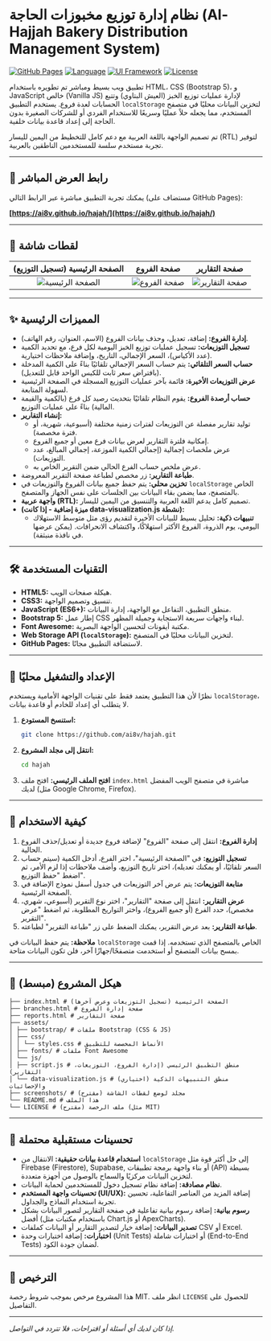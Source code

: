 # نظام إدارة توزيع مخبوزات الحاجة (Al-Hajjah Bakery Distribution Management System)

<!-- استبدل YOUR_USERNAME و YOUR_REPONAME باسم المستخدم واسم المستودع الخاص بك على GitHub -->
[![GitHub Pages](https://img.shields.io/github/deployments/YOUR_USERNAME/YOUR_REPONAME/github-pages?label=Live%20Demo&style=flat-square)](https://YOUR_USERNAME.github.io/YOUR_REPONAME/)
[![Language](https://img.shields.io/badge/Language-JavaScript-yellow?style=flat-square)](https://developer.mozilla.org/en-US/docs/Web/JavaScript)
[![UI Framework](https://img.shields.io/badge/UI-Bootstrap%205-purple?style=flat-square)](https://getbootstrap.com/)
[![License](https://img.shields.io/badge/License-MIT-blue.svg?style=flat-square)](LICENSE) <!-- تأكد من إضافة ملف LICENSE يحتوي على رخصة MIT -->

تطبيق ويب بسيط ومباشر تم تطويره باستخدام HTML، CSS (Bootstrap 5)، و JavaScript خالص (Vanilla JS) لإدارة عمليات توزيع الخبز (العيش البتاوي) وتتبع الحسابات لعدة فروع. يستخدم التطبيق `localStorage` لتخزين البيانات محليًا في متصفح المستخدم، مما يجعله حلاً عمليًا وسريعًا للاستخدام الفردي أو للشركات الصغيرة بدون الحاجة إلى إعداد قاعدة بيانات خلفية.

تم تصميم الواجهة باللغة العربية مع دعم كامل للتخطيط من اليمين لليسار (RTL) لتوفير تجربة مستخدم سلسة للمستخدمين الناطقين بالعربية.

---

## 🔗 رابط العرض المباشر

يمكنك تجربة التطبيق مباشرة عبر الرابط التالي (مستضاف على GitHub Pages):

**[https://ai8v.github.io/hajah/](https://ai8v.github.io/hajah/)**

<!-- استبدل YOUR_USERNAME و YOUR_REPONAME باسم المستخدم واسم المستودع الخاص بك -->

---

## 📸 لقطات شاشة

<!-- هام: استبدل الروابط التالية بلقطات شاشة حقيقية من تطبيقك. ارفع الصور إلى المستودع أو استخدم خدمة استضافة صور. -->
| الصفحة الرئيسية (تسجيل التوزيع) | صفحة الفروع | صفحة التقارير |
| :-----------------------------: | :-----------: | :------------: |
| ![الصفحة الرئيسية](./screenshots/main-page.png) | ![صفحة الفروع](./screenshots/branches-page.png) | ![صفحة التقارير](./screenshots/reports-page.png) |

<!-- أنشئ مجلد screenshots في المستودع وضع فيه الصور -->

---

## ✨ المميزات الرئيسية

*   **إدارة الفروع:** إضافة، تعديل، وحذف بيانات الفروع (الاسم، العنوان، رقم الهاتف).
*   **تسجيل التوزيعات:** تسجيل عمليات توزيع الخبز اليومية لكل فرع، مع تحديد الكمية (عدد الأكياس)، السعر الإجمالي، التاريخ، وإضافة ملاحظات اختيارية.
*   **حساب السعر التلقائي:** يتم حساب السعر الإجمالي تلقائيًا بناءً على الكمية المدخلة (بافتراض سعر ثابت للكيس الواحد قابل للتعديل).
*   **عرض التوزيعات الأخيرة:** قائمة بآخر عمليات التوزيع المسجلة في الصفحة الرئيسية لسهولة المتابعة.
*   **حساب أرصدة الفروع:** يقوم النظام تلقائيًا بتحديث رصيد كل فرع (بالكمية والقيمة المالية) بناءً على عمليات التوزيع.
*   **إنشاء التقارير:**
    *   توليد تقارير مفصلة عن التوزيعات لفترات زمنية مختلفة (أسبوعية، شهرية، أو فترة مخصصة).
    *   إمكانية فلترة التقارير لعرض بيانات فرع معين أو جميع الفروع.
    *   عرض ملخصات إجمالية (إجمالي الكمية الموزعة، إجمالي المبالغ، عدد التوزيعات).
    *   عرض ملخص حساب الفرع الحالي ضمن التقرير الخاص به.
*   **طباعة التقارير:** زر مخصص لطباعة صفحة التقرير المعروضة.
*   **تخزين محلي:** يتم حفظ جميع بيانات الفروع والتوزيعات في `localStorage` الخاص بالمتصفح، مما يضمن بقاء البيانات بين الجلسات على نفس الجهاز والمتصفح.
*   **واجهة عربية (RTL):** تصميم كامل يدعم اللغة العربية والتنسيق من اليمين لليسار.
*   **(ميزة إضافية - إذا كانت data-visualization.js نشطة):**
    *   **تنبيهات ذكية:** تحليل بسيط للبيانات الأخيرة لتقديم رؤى مثل متوسط الاستهلاك اليومي، يوم الذروة، الفروع الأكثر استهلاكًا، واكتشاف الانحرافات. (يمكن عرضها في نافذة منبثقة).

---

## 🛠️ التقنيات المستخدمة

*   **HTML5:** هيكلة صفحات الويب.
*   **CSS3:** تنسيق وتصميم الواجهة.
*   **JavaScript (ES6+):** منطق التطبيق، التفاعل مع الواجهة، إدارة البيانات.
*   **Bootstrap 5:** إطار عمل CSS لبناء واجهات سريعة الاستجابة وجميلة المظهر.
*   **Font Awesome:** مكتبة أيقونات لتحسين الواجهة البصرية.
*   **Web Storage API (`localStorage`):** لتخزين البيانات محليًا في المتصفح.
*   **GitHub Pages:** لاستضافة التطبيق مجانًا.

---

## 🚀 الإعداد والتشغيل محليًا

نظرًا لأن هذا التطبيق يعتمد فقط على تقنيات الواجهة الأمامية ويستخدم `localStorage`، لا يتطلب أي إعداد للخادم أو قاعدة بيانات.

1.  **استنسخ المستودع:**
    ```bash
    git clone https://github.com/ai8v/hajah.git
    ```
    <!-- استبدل YOUR_USERNAME و YOUR_REPONAME -->
2.  **انتقل إلى مجلد المشروع:**
    ```bash
    cd hajah
    ```
    <!-- استبدل YOUR_REPONAME -->
3.  **افتح الملف الرئيسي:**
    افتح ملف `index.html` مباشرة في متصفح الويب المفضل لديك (مثل Google Chrome, Firefox).

---

## 📖 كيفية الاستخدام

1.  **إدارة الفروع:** انتقل إلى صفحة "الفروع" لإضافة فروع جديدة أو تعديل/حذف الفروع الحالية.
2.  **تسجيل التوزيع:** في "الصفحة الرئيسية"، اختر الفرع، أدخل الكمية (سيتم حساب السعر تلقائيًا، أو يمكنك تعديله)، اختر تاريخ التوزيع، وأضف ملاحظات إذا لزم الأمر، ثم اضغط "حفظ التوزيع".
3.  **متابعة التوزيعات:** يتم عرض آخر التوزيعات في جدول أسفل نموذج الإضافة في الصفحة الرئيسية.
4.  **عرض التقارير:** انتقل إلى صفحة "التقارير"، اختر نوع التقرير (أسبوعي، شهري، مخصص)، حدد الفرع (أو جميع الفروع)، واختر التواريخ المطلوبة، ثم اضغط "عرض التقرير".
5.  **طباعة التقارير:** بعد عرض التقرير، يمكنك الضغط على زر "طباعة التقرير" لطباعته.

**ملاحظة:** يتم حفظ البيانات في `localStorage` الخاص بالمتصفح الذي تستخدمه. إذا قمت بمسح بيانات المتصفح أو استخدمت متصفحًا/جهازًا آخر، فلن تكون البيانات متاحة.

---

## 📁 هيكل المشروع (مبسط)
```
├── index.html # الصفحة الرئيسية (تسجيل التوزيعات وعرض آخرها)
├── branches.html # صفحة إدارة الفروع
├── reports.html # صفحة التقارير
├── assets/
│ ├── bootstrap/ # ملفات Bootstrap (CSS & JS)
│ ├── css/
│ │ └── styles.css # الأنماط المخصصة للتطبيق
│ ├── fonts/ # ملفات Font Awesome
│ └── js/
│ ├── script.js # منطق التطبيق الرئيسي (إدارة الفروع، التوزيعات، التقارير)
│ └── data-visualization.js # (اختياري) منطق التنبيهات الذكية والإحصائيات
├── screenshots/ # (مقترح) مجلد لوضع لقطات الشاشة
└── README.md # هذا الملف
└── LICENSE # (مقترح) ملف الرخصة (مثل MIT)
```


---

## 🔮 تحسينات مستقبلية محتملة

*   **استخدام قاعدة بيانات حقيقية:** الانتقال من `localStorage` إلى حل أكثر قوة مثل Firebase (Firestore), Supabase, أو بناء واجهة برمجة تطبيقات (API) بسيطة لتخزين البيانات مركزيًا والسماح بالوصول من أجهزة متعددة.
*   **نظام مصادقة:** إضافة نظام تسجيل دخول للمستخدمين لحماية البيانات.
*   **تحسينات واجهة المستخدم (UI/UX):** إضافة المزيد من العناصر التفاعلية، تحسين تجربة استخدام النماذج والجداول.
*   **رسوم بيانية:** إضافة رسوم بيانية تفاعلية في صفحة التقارير لتصور البيانات بشكل أفضل (باستخدام مكتبات مثل Chart.js أو ApexCharts).
*   **تصدير البيانات:** إضافة خيار لتصدير التقارير أو البيانات كملفات CSV أو Excel.
*   **اختبارات:** إضافة اختبارات وحدة (Unit Tests) أو اختبارات شاملة (End-to-End Tests) لضمان جودة الكود.

---

## 📜 الترخيص

هذا المشروع مرخص بموجب شروط رخصة MIT. انظر ملف `LICENSE` للحصول على التفاصيل.

<!-- تأكد من إضافة ملف باسم LICENSE في جذر المستودع يحتوي على نص رخصة MIT -->
<!-- يمكنك الحصول على نص رخصة MIT من: https://opensource.org/licenses/MIT -->

---

*إذا كان لديك أي أسئلة أو اقتراحات، فلا تتردد في التواصل.*
